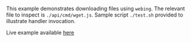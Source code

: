 This example demonstrates downloading files using `webing`. The relevant file to inspect is `./api/cmd/wget.js`. Sample script `./test.sh` provided to illustrate handler invocation.

Live example available <a href="http://skullquake.dedicated.co.za/kweexamples/src/download_file/api/" target="_blank">here</a>
